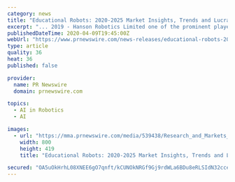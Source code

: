 ```yaml
---
category: news
title: "Educational Robots: 2020-2025 Market Insights, Trends and Lucrative Segments"
excerpt: "... 2019 - Hanson Robotics Limited one of the prominent players in the market announced their next innovation in consumer robots, Little Sophia. It is a tutorial companion that teaches STEM, coding, and Artificial intelligence (AI), with a playful personality and unmatched characteristics of the renowned Sophia the Robot. Oct 2019 - DOBOT ..."
publishedDateTime: 2020-04-09T19:45:00Z
webUrl: "https://www.prnewswire.com/news-releases/educational-robots-2020-2025-market-insights-trends-and-lucrative-segments-301038232.html"
type: article
quality: 36
heat: 36
published: false

provider:
  name: PR Newswire
  domain: prnewswire.com

topics:
  - AI in Robotics
  - AI

images:
  - url: "https://mma.prnewswire.com/media/539438/Research_and_Markets_Logo.jpg?p=facebook"
    width: 800
    height: 419
    title: "Educational Robots: 2020-2025 Market Insights, Trends and Lucrative Segments"

secured: "OA5uOkHrhL08XNEE6gO7qnft/kCUNOkNRGf9Gj9rdWLa6BDu8eRLSIdN32cceP7Fw5KhNUDZdR+y7zc/TWEZKGYLQ/HBTtAnXLavUQXICWZ+A3I1lVhlBJaohH2/dDL4ipasnJb9UCkvJ+6CZR1ko26xCMGHAfNWhqW07/7jfXn2/R+3Cj6/M8cWhW1+UzmIWkgTDF30vKHpC8VPt20w3PzX7l2gW93xmFZ+GQIOEsZoiMWE4N28tQI/xzVajot+SYRn2ITXDZjPqkK9hs0yjKwwTChgv+TX8qFfin4rz0V+S1ZGm/3bj+tDGN4gEfIRwXCpMD3EI3HY+KnMI3AzlzGtcmsEkFV/MeQtgdLlfBrGwfluOum5wxeCctYeiB/hJlShmFDb5Dbs5HobqHZdKInkPuY1deL2aGSka+YcWRCFt+wce9eLSaMpSmkfVavNcqrVuVD0K2pCqDo5mBs3TUOpHxPBta3DlHAlyxOfRk8=;lQvV035a4ghT8n/lhGBeQw=="
---
```


